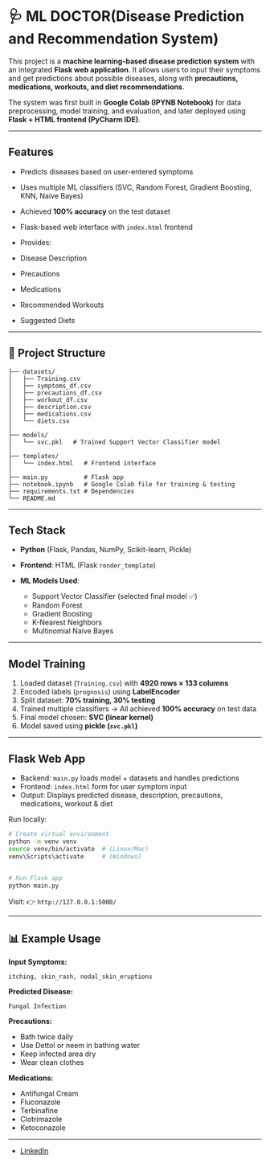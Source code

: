 
# 🩺 ML DOCTOR(Disease Prediction and Recommendation System)

This project is a **machine learning-based disease prediction system** with an integrated **Flask web application**.
It allows users to input their symptoms and get predictions about possible diseases, along with **precautions, medications, workouts, and diet recommendations**.

The system was first built in **Google Colab (IPYNB Notebook)** for data preprocessing, model training, and evaluation, and later deployed using **Flask + HTML frontend (PyCharm IDE)**.

---

##   Features

*   Predicts diseases based on user-entered symptoms
*   Uses multiple ML classifiers (SVC, Random Forest, Gradient Boosting, KNN, Naive Bayes)
*   Achieved **100% accuracy** on the test dataset
*   Flask-based web interface with `index.html` frontend
*   Provides:

  * Disease Description
  * Precautions
  * Medications
  * Recommended Workouts
  * Suggested Diets

---

## 📂 Project Structure

```
├── datasets/
│   ├── Training.csv
│   ├── symptoms_df.csv
│   ├── precautions_df.csv
│   ├── workout_df.csv
│   ├── description.csv
│   ├── medications.csv
│   └── diets.csv
│
├── models/
│   └── svc.pkl   # Trained Support Vector Classifier model
│
├── templates/
│   └── index.html   # Frontend interface
│
├── main.py          # Flask app
├── notebook.ipynb   # Google Colab file for training & testing
├── requirements.txt # Dependencies
└── README.md
```

---

##   Tech Stack

* **Python** (Flask, Pandas, NumPy, Scikit-learn, Pickle)
* **Frontend**: HTML (Flask `render_template`)
* **ML Models Used**:

  * Support Vector Classifier (selected final model ✅)
  * Random Forest
  * Gradient Boosting
  * K-Nearest Neighbors
  * Multinomial Naive Bayes

---

##  Model Training

1. Loaded dataset (`Training.csv`) with **4920 rows × 133 columns**
2. Encoded labels (`prognosis`) using **LabelEncoder**
3. Split dataset: **70% training, 30% testing**
4. Trained multiple classifiers → All achieved **100% accuracy** on test data
5. Final model chosen: **SVC (linear kernel)**
6. Model saved using **pickle (`svc.pkl`)**

---

##   Flask Web App

* Backend: `main.py` loads model + datasets and handles predictions
* Frontend: `index.html` form for user symptom input
* Output: Displays predicted disease, description, precautions, medications, workout & diet

Run locally:

```bash
# Create virtual environment
python -m venv venv
source venv/bin/activate  # (Linux/Mac)
venv\Scripts\activate     # (Windows)

 
# Run Flask app
python main.py
```

Visit: 👉 `http://127.0.0.1:5000/`

---

## 📊 Example Usage

**Input Symptoms:**

```
itching, skin_rash, nodal_skin_eruptions
```

**Predicted Disease:**

```
Fungal Infection
```

**Precautions:**

* Bath twice daily
* Use Dettol or neem in bathing water
* Keep infected area dry
* Wear clean clothes

**Medications:**

* Antifungal Cream
* Fluconazole
* Terbinafine
* Clotrimazole
* Ketoconazole

 
---
 
*   [LinkedIn](https://www.linkedin.com/in/imadkhan-datascience)
 

 
